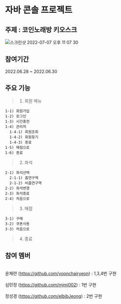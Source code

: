 # 자바 콘솔 프로젝트

## 주제 : 코인노래방 키오스크

![스크린샷 2022-07-07 오후 11 07 30](https://user-images.githubusercontent.com/72480778/177796933-d40f9dac-e44c-47fb-99e0-5a2c572dd701.jpg)

## 참여기간
  2022.06.28 ~ 2022.06.30

## 주요 기능
> 1) 회원 메뉴
>>
    1-1) 회원가입
    1-2) 로그인
    1-3) 시간충전
    1-4) 관리자 
      1-4-1) 회원조회
      1-4-2) 회원찾기
      1-4-3) 종료
    1-5) 매점으로
    1-6) 종료
    
> 2) 좌석
>>
    2-1) 좌석선택
      2-1-1) 흡연구역
      2-1-2) 비흡연구역
    2-2) 좌석변경
    2-3) 좌석종료
    2-4) 처음으로

> 3) 매점
>>
    3-1) 구매
    3-2) 쿠폰사용
    3-3) 처음으로
    
> 4) 종료

## 참여 멤버
<br> 윤채련 (https://github.com/yoonchairyeon) : 1,3,4번 구현 </br>
<br> 심민정 (https://github.com/mjmj002) : 1번 구현 </br>
<br> 정성경 (https://github.com/elbibJeong) : 2번 구현 </br>
